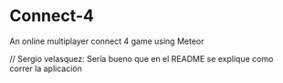 # Connect-4
An online multiplayer connect 4 game using Meteor

// Sergio velasquez:  Sería bueno que en el README se explique como correr la aplicación
